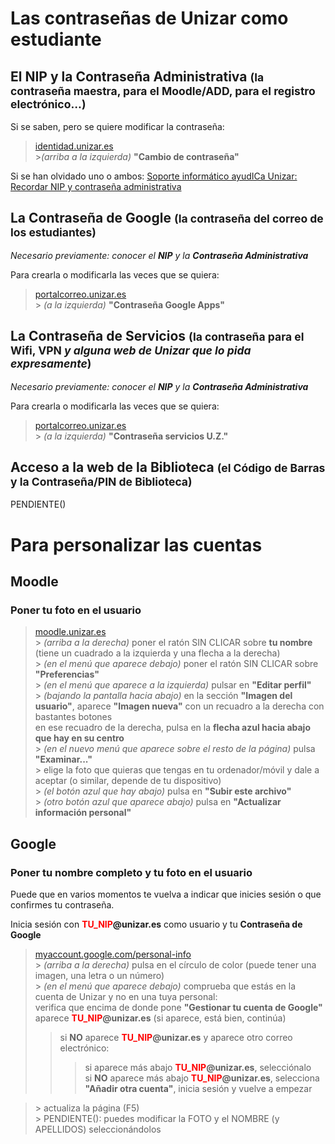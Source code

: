 # Las contraseñas de Unizar como estudiante

## El NIP y la **Contraseña Administrativa** <small>(**la contraseña maestra**, para el Moodle/ADD, para el registro electrónico...)</small>
Si se saben, pero se quiere modificar la contraseña:  
> [identidad.unizar.es](https://identidad.unizar.es/)  
> \>_(arriba a la izquierda)_ **"Cambio de contraseña"**  

Si se han olvidado uno o ambos: [Soporte informático ayudICa Unizar: Recordar NIP y contraseña administrativa](https://ayudica.unizar.es/otrs/public.pl?Action=PublicFAQZoom;ItemID=454;)

## La **Contraseña de Google** <small>(la contraseña del correo de los estudiantes)</small>
_Necesario previamente: conocer el **NIP** y la **Contraseña Administrativa**_

Para crearla o modificarla las veces que se quiera:  
> [portalcorreo.unizar.es](https://portalcorreo.unizar.es/)  
> \> _(a la izquierda)_ **"Contraseña Google Apps"**  

## La **Contraseña de Servicios** <small>(la contraseña para el Wifi, VPN _y alguna web de Unizar que lo pida expresamente_)</small>
_Necesario previamente: conocer el **NIP** y la **Contraseña Administrativa**_

Para crearla o modificarla las veces que se quiera:  
> [portalcorreo.unizar.es](https://portalcorreo.unizar.es/)  
> \> _(a la izquierda)_ **"Contraseña servicios U.Z."**  

## Acceso a la web de la Biblioteca <small>(el **Código de Barras** y la **Contraseña/PIN de Biblioteca**)</small>
PENDIENTE()

# Para personalizar las cuentas
## Moodle
### Poner tu foto en el usuario
> [moodle.unizar.es](https://moodle.unizar.es/add/)  
> \> _(arriba a la derecha)_ poner el ratón SIN CLICAR sobre **tu nombre** (tiene un cuadrado a la izquierda y una flecha a la derecha)  
> \> _(en el menú que aparece debajo)_ poner el ratón SIN CLICAR sobre **"Preferencias"**  
> \> _(en el menú que aparece a la izquierda)_ pulsar en **"Editar perfil"**  
> \> _(bajando la pantalla hacia abajo)_ en la sección **"Imagen del usuario"**, aparece **"Imagen nueva"** con un recuadro a la derecha con bastantes botones  
> en ese recuadro de la derecha, pulsa en la **flecha azul hacia abajo que hay en su centro**  
> \> _(en el nuevo menú que aparece sobre el resto de la página)_ pulsa **"Examinar..."**  
> \> elige la foto que quieras que tengas en tu ordenador/móvil y dale a aceptar (o similar, depende de tu dispositivo)  
> \> _(el botón azul que hay abajo)_ pulsa en **"Subir este archivo"**  
> \> _(otro botón azul que aparece abajo)_ pulsa en **"Actualizar información personal"**  


## Google
### Poner tu nombre completo y tu foto en el usuario
Puede que en varios momentos te vuelva a indicar que inicies sesión o que confirmes tu contraseña.

Inicia sesión con **<span style="color:red">TU_NIP</span>@unizar.es** como usuario y tu **Contraseña de Google**

> [myaccount.google.com/personal-info](https://myaccount.google.com/personal-info)  
> \> _(arriba a la derecha)_ pulsa en el círculo de color (puede tener una imagen, una letra o un número)  
> \> _(en el menú que aparece debajo)_ comprueba que estás en la cuenta de Unizar y no en una tuya personal:  
> verifica que encima de donde pone **"Gestionar tu cuenta de Google"** aparece **<span style="color:red">TU_NIP</span>@unizar.es** (si aparece, está bien, continúa)  
> > si **NO** aparece **<span style="color:red">TU_NIP</span>@unizar.es** y aparece otro correo electrónico:  
> > > si aparece más abajo **<span style="color:red">TU_NIP</span>@unizar.es**, selecciónalo  
> > > si **NO** aparece más abajo **<span style="color:red">TU_NIP</span>@unizar.es**, selecciona **"Añadir otra cuenta"**, inicia sesión y vuelve a empezar  

> \> actualiza la página (F5)  
> \> PENDIENTE(): puedes modificar la FOTO y el NOMBRE (y APELLIDOS) seleccionándolos  

